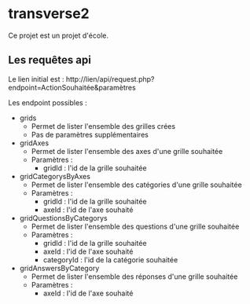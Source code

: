 # transverse2

Ce projet est un projet d'école.

Les requêtes api
-----------------
Le lien initial est : 
http://lien/api/request.php?endpoint=ActionSouhaitée&paramètres

Les endpoint possibles :
- grids
  - Permet de lister l'ensemble des grilles crées
  - Pas de paramètres supplémentaires
- gridAxes
  - Permet de lister l'ensemble des axes d'une grille souhaitée
  - Paramètres : 
    - gridId : l'id de la grille souhaitée
- gridCategorysByAxes
  - Permet de lister l'ensemble des catégories d'une grille souhaitée
  - Paramètres : 
    - gridId : l'id de la grille souhaitée
    - axeId : l'id de l'axe souhaité
- gridQuestionsByCategorys
  - Permet de lister l'ensemble des questions d'une grille souhaitée
  - Paramètres : 
    - gridId : l'id de la grille souhaitée
    - axeId : l'id de l'axe souhaité
    - categoryId : l'id de la catégorie souhaitée
- gridAnswersByCategory
  - Permet de lister l'ensemble des réponses d'une grille souhaitée
  - Paramètres : 
    - axeId : l'id de l'axe souhaité